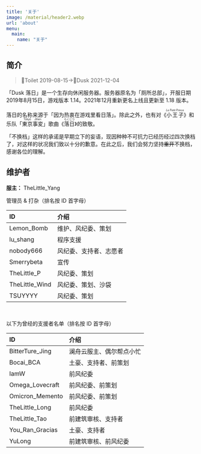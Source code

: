 ```yaml
---
title: '关于'
image: /material/header2.webp
url: 'about' 
menu:
  main:
    name: "关于"
---
```

## 简介
> 🚾Toilet 2019-08-15→🌇Dusk 2021-12-04

「Dusk 落日」是一个生存向休闲服务器。服务器原名为「厕所总部」，开服日期2019年8月15日，游戏版本 1.14。2021年12月重新更名上线且更新至 1.18 版本。

落日的名称来源于「因为热衷在游戏里看日落」。除此之外，也有对《<ruby>小王子<rt><i>Le Petit Prince</i></rt></ruby>》和乐队「<ruby>東京<rt>Tōkyō</rt>事変<rt>Jihen</rt></ruby>」歌曲《<ruby>落<rt>らく</rt>日<rt>じつ</rt></ruby>》的致敬。

「不换档」这样的承诺是早期立下的妄语，现因种种不可抗力已经历经过四次换档了，对这样的状况我们致以十分的歉意。在此之后，我们会努力坚持~~重开~~不换档，感谢各位的理解。

## 维护者

**服主：** TheLittle_Yang

管理员 & 打杂（排名按 ID 首字母）

| ID             | 介绍               |
| :------------- | :----------------- |
| Lemon_Bomb     | 维护、风纪委、策划 |
| lu_shang       | 程序支援     |
| nobody666      | 风纪委、支持者、志愿者 |
| Smerrybeta     | 宣传                   |
| TheLittle_P    | 风纪委、策划           |
| TheLittle_Wind | 风纪委、策划、沙袋     |
| TSUYYYY | 风纪委、策划 |

</br>
<p>
以下为曾经的支援者名单（排名按 ID 首字母）
</p>

| ID              | 介绍                                 |
| :-------------- | :----------------------------------- |
| BitterTure_Jing | 澜舟云服主、偶尔帮点小忙           |
| Bocai_BCA       | 土豪、支持者、前策划           |
| IamW            | 前风纪委                               |
| Omega_Lovecraft | 前风纪委、前策划                 |
| Omicron_Memento | 前风纪委、前策划                 |
| TheLittle_Long  | 前风纪委                 |
| TheLittle_Tao | 前建筑审核、支持者 |
| You_Ran_Gracias | 土豪、支持者 |
| YuLong          | 前建筑审核、前风纪委     |
